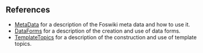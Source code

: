 ## References
   * [MetaData](https://[[HOST_SUBDOMAIN]]-80-[[KATACODA_HOST]].environments.katacoda.com/foswiki/System/MetaData) for a description of the Foswiki meta data and how to use it.
   * [DataForms](https://[[HOST_SUBDOMAIN]]-80-[[KATACODA_HOST]].environments.katacoda.com/foswiki/System/DataForms) for a description of the creation and use of data forms.
   * [TemplateTopics](https://[[HOST_SUBDOMAIN]]-80-[[KATACODA_HOST]].environments.katacoda.com/foswiki/System/TemplateTopics) for a description of the construction and use of template topics.
